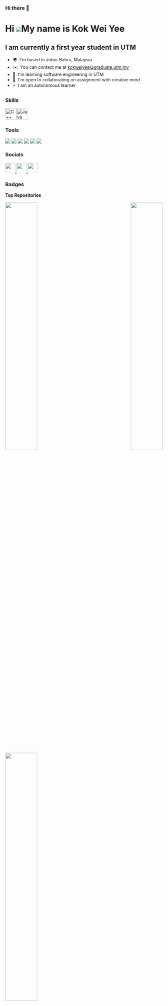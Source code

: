 ### Hi there 👋

Hi ![](https://user-images.githubusercontent.com/18350557/176309783-0785949b-9127-417c-8b55-ab5a4333674e.gif)My name is Kok Wei Yee
===================================================================================================================================

I am currently a first year student in UTM
------------------------------------------

* 🌍  I'm based in Johor Bahru, Malaysia
* ✉️  You can contact me at [kokweiyee@graduate.utm.my](mailto:kokweiyee@graduate.utm.my)
* 🧠  I'm learning software engineering in UTM
* 🤝  I'm open to collaborating on assignment with creative mind
* ⚡  I am an autonomous learner

### Skills

<a href="https://docs.microsoft.com/en-us/cpp/?view=msvc-170" target="_blank" rel="noreferrer"><img src="https://raw.githubusercontent.com/danielcranney/readme-generator/main/public/icons/skills/cplusplus-colored.svg" width="36" height="36" alt="C++" /></a><a href="https://www.oracle.com/java/" target="_blank" rel="noreferrer"><img src="https://raw.githubusercontent.com/danielcranney/readme-generator/main/public/icons/skills/java-colored.svg" width="36" height="36" alt="Java" /></a></p>

### Tools

<p align="left"><img src="https://img.shields.io/badge/ChatGPT-74aa9c?style=for-the-badge&logo=openai&logoColor=white">
<img src="https://img.shields.io/badge/Canva-%2300C4CC.svg?&style=for-the-badge&logo=Canva&logoColor=white" />
<img src="https://img.shields.io/badge/Microsoft_Word-2B579A?style=for-the-badge&logo=microsoft-word&logoColor=white">
<img src="https://img.shields.io/badge/Microsoft_PowerPoint-B7472A?style=for-the-badge&logo=microsoft-powerpoint&logoColor=white">
<img src="https://img.shields.io/badge/Microsoft_Excel-217346?style=for-the-badge&logo=microsoft-excel&logoColor=white">
<img src="https://img.shields.io/badge/Visual%20Studio%20Code-0078d7.svg?style=for-the-badge&logo=visual-studio-code&logoColor=white">


### Socials

<p align="left"> <a href="https://www.github.com/KOKWEIYEE" target="_blank" rel="noreferrer"> <picture> <source media="(prefers-color-scheme: dark)" srcset="https://raw.githubusercontent.com/danielcranney/readme-generator/main/public/icons/socials/github-dark.svg" /> <source media="(prefers-color-scheme: light)" srcset="https://raw.githubusercontent.com/danielcranney/readme-generator/main/public/icons/socials/github.svg" /> <img src="https://raw.githubusercontent.com/danielcranney/readme-generator/main/public/icons/socials/github.svg" width="32" height="32" /> </picture> </a> <a href="http://www.instagram.com/weiyee36?utm_source=qr&igsh=eTZyb3I4a2RodXlo" target="_blank" rel="noreferrer"> <picture> <source media="(prefers-color-scheme: dark)" srcset="undefined" /> <source media="(prefers-color-scheme: light)" srcset="https://raw.githubusercontent.com/danielcranney/readme-generator/main/public/icons/socials/instagram.svg" /> <img src="https://raw.githubusercontent.com/danielcranney/readme-generator/main/public/icons/socials/instagram.svg" width="32" height="32" /> </picture> </a> <a href="https://www.linkedin.com/in/kok-wei-yee-791282282?utm_source=share&utm_campaign=share_via&utm_content=profile&utm_medium=android_app" target="_blank" rel="noreferrer"> <picture> <source media="(prefers-color-scheme: dark)" srcset="https://raw.githubusercontent.com/danielcranney/readme-generator/main/public/icons/socials/linkedin-dark.svg" /> <source media="(prefers-color-scheme: light)" srcset="https://raw.githubusercontent.com/danielcranney/readme-generator/main/public/icons/socials/linkedin.svg" /> <img src="https://raw.githubusercontent.com/danielcranney/readme-generator/main/public/icons/socials/linkedin.svg" width="32" height="32" /> </picture> </a></p>

### Badges

<b>Top Repositories</b>

<div width="100%" align="center"><a href="https://github.com/KOKWEIYEE/assignment-1" align="left"><img align="left" width="45%" src="https://github-readme-stats.vercel.app/api/pin/?username=KOKWEIYEE&repo=assignment-1&title_color=ffffff&text_color=ffffff&icon_color=3382ed&bg_color=1c1917&hide_border=true&locale=en" /></a><a href="https://github.com/KOKWEIYEE/assignment-2" align="right"><img align="right" width="45%" src="https://github-readme-stats.vercel.app/api/pin/?username=KOKWEIYEE&repo=assignment-2&title_color=ffffff&text_color=ffffff&icon_color=3382ed&bg_color=1c1917&hide_border=true&locale=en" /></a></div><br /><br /><br /><br /><br /><br /><br />

<br/>

<div width="100%" align="center"><a href="https://github.com/KOKWEIYEE/Design-Thinking" align="left"><img align="left" width="45%" src="https://github-readme-stats.vercel.app/api/pin/?username=KOKWEIYEE&repo=Design-Thinking&title_color=ffffff&text_color=ffffff&icon_color=3382ed&bg_color=1c1917&hide_border=true&locale=en" /></a></div>

